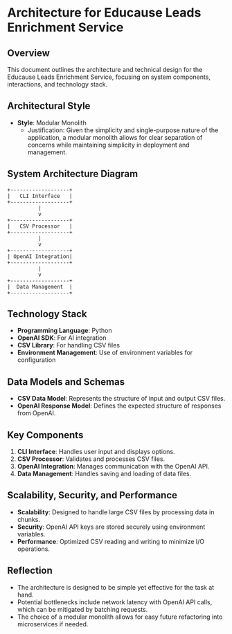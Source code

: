 # Architecture for Educause Leads Enrichment Service

## Overview

This document outlines the architecture and technical design for the Educause Leads Enrichment Service, focusing on system components, interactions, and technology stack.

## Architectural Style

- **Style**: Modular Monolith
  - Justification: Given the simplicity and single-purpose nature of the application, a modular monolith allows for clear separation of concerns while maintaining simplicity in deployment and management.

## System Architecture Diagram

```
+-------------------+
|   CLI Interface   |
+-------------------+
          |
          v
+-------------------+
|   CSV Processor   |
+-------------------+
          |
          v
+-------------------+
| OpenAI Integration|
+-------------------+
          |
          v
+-------------------+
|  Data Management  |
+-------------------+
```

## Technology Stack

- **Programming Language**: Python
- **OpenAI SDK**: For AI integration
- **CSV Library**: For handling CSV files
- **Environment Management**: Use of environment variables for configuration

## Data Models and Schemas

- **CSV Data Model**: Represents the structure of input and output CSV files.
- **OpenAI Response Model**: Defines the expected structure of responses from OpenAI.

## Key Components

1. **CLI Interface**: Handles user input and displays options.
2. **CSV Processor**: Validates and processes CSV files.
3. **OpenAI Integration**: Manages communication with the OpenAI API.
4. **Data Management**: Handles saving and loading of data files.

## Scalability, Security, and Performance

- **Scalability**: Designed to handle large CSV files by processing data in chunks.
- **Security**: OpenAI API keys are stored securely using environment variables.
- **Performance**: Optimized CSV reading and writing to minimize I/O operations.

## Reflection

- The architecture is designed to be simple yet effective for the task at hand.
- Potential bottlenecks include network latency with OpenAI API calls, which can be mitigated by batching requests.
- The choice of a modular monolith allows for easy future refactoring into microservices if needed.
